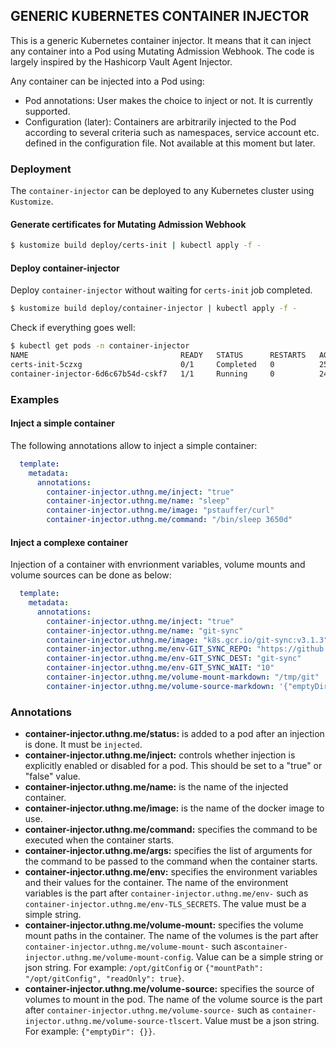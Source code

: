 GENERIC KUBERNETES CONTAINER INJECTOR
-----

This is a generic Kubernetes container injector. It means that it can inject any container into a Pod using Mutating Admission Webhook. The code is largely inspired by the Hashicorp Vault Agent Injector.

Any container can be injected into a Pod using:
- Pod annotations: User makes the choice to inject or not. It is currently supported.
- Configuration (later): Containers are arbitrarily injected to the Pod according to several criteria such as namespaces, service account etc. defined in the configuration file. Not available at this moment but later.

### Deployment

The `container-injector` can be deployed to any Kubernetes cluster using `Kustomize`.

#### Generate certificates for Mutating Admission Webhook

```bash
$ kustomize build deploy/certs-init | kubectl apply -f -
```

#### Deploy container-injector

Deploy `container-injector` without waiting for `certs-init` job completed.

```bash
$ kustomize build deploy/container-injector | kubectl apply -f -
```

Check if everything goes well:

```bash
$ kubectl get pods -n container-injector
NAME                                  READY   STATUS      RESTARTS   AGE
certs-init-5czxg                      0/1     Completed   0          25h
container-injector-6d6c67b54d-cskf7   1/1     Running     0          24h
```

### Examples

#### Inject a simple container

The following annotations allow to inject a simple container:

```yaml
  template:
    metadata:
      annotations:
        container-injector.uthng.me/inject: "true"
        container-injector.uthng.me/name: "sleep"
        container-injector.uthng.me/image: "pstauffer/curl"
        container-injector.uthng.me/command: "/bin/sleep 3650d"
```

#### Inject a complexe container

Injection of a container with envrionment variables, volume mounts and volume sources can be done as below:

```yaml
  template:
    metadata:
      annotations:
        container-injector.uthng.me/inject: "true"
        container-injector.uthng.me/name: "git-sync"
        container-injector.uthng.me/image: "k8s.gcr.io/git-sync:v3.1.3"
        container-injector.uthng.me/env-GIT_SYNC_REPO: "https://github.com/kubernetes/git-sync.git"
        container-injector.uthng.me/env-GIT_SYNC_DEST: "git-sync"
        container-injector.uthng.me/env-GIT_SYNC_WAIT: "10"
        container-injector.uthng.me/volume-mount-markdown: "/tmp/git"
        container-injector.uthng.me/volume-source-markdown: '{"emptyDir": {}}'
```

### Annotations

- **container-injector.uthng.me/status:** is added to a pod after an injection is done. It must be `injected`.
- **container-injector.uthng.me/inject:** controls whether injection is explicitly enabled or disabled for a pod. This should be set to a "true" or "false" value.
- **container-injector.uthng.me/name:** is the name of the injected container.
- **container-injector.uthng.me/image:** is the name of the  docker image to use.
- **container-injector.uthng.me/command:** specifies the command to be executed when the container starts.
- **container-injector.uthng.me/args:** specifies the list of arguments for the command to be passed to the command when the container starts.
- **container-injector.uthng.me/env:** specifies the environment variables and their values for the container. The name of the environment variables is the part after `container-injector.uthng.me/env-` such as `container-injector.uthng.me/env-TLS_SECRETS`. The value must be a simple string.
- **container-injector.uthng.me/volume-mount:** specifies the volume mount paths in the container. The name of the volumes is the part after `container-injector.uthng.me/volume-mount-` such as`container-injector.uthng.me/volume-mount-config`. Value can be a simple string or json string. For example: `/opt/gitConfig` or `{"mountPath": "/opt/gitConfig", "readOnly": true}`.
- **container-injector.uthng.me/volume-source:** specifies the source of volumes to mount in the pod. The name of the volume source is the part after `container-injector.uthng.me/volume-source-` such as `container-injector.uthng.me/volume-source-tlscert`. Value must be a json string. For example: `{"emptyDir": {}}`.
